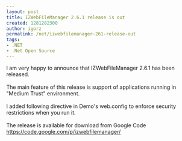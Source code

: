 ```yaml
---
layout: post
title: IZWebFileManager 2.6.1 release is out
created: 1281282300
author: igorz
permalink: /net/izwebfilemanager-261-release-out
tags:
- .NET
- .Net Open Source
---
```

I am very happy to announce that IZWebFileManager 2.6.1 has been released.<br /><br />The main feature of this release is support of applications running in "Medium Trust" environment.<br /><br />I added following <span style="font-weight: bold;"><trust level="Medium"></trust></span> directive in Demo's web.config to enforce security restrictions when you run it.<br /><br />The release is available for download from Google Code<br /><a href="https://code.google.com/p/izwebfilemanager/">https://code.google.com/p/izwebfilemanager/</a>

